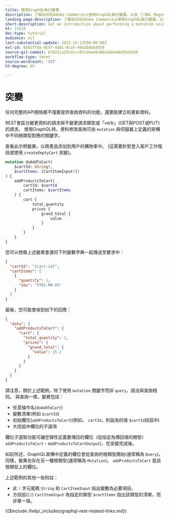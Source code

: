 ```yaml
---
title: 使用GraphQL執行變異
description: 了解如何在Adobe Commerce上使用GraphQL執行變異，以及 [!DNL Magento Open Source]. 使用POST呼叫執行第一個變異。
landing-page-description: 了解如何在Adobe Commerce上使用GraphQL執行變異，以及 [!DNL Magento Open Source]. 使用POST呼叫執行第一個變異。
short-description: Get an introduction about performing a mutation using GraphQL on Adobe Commerce and [!DNL Magento Open Source]. Perform your first mutation using POST calls.
kt: 11524
doc-type: tutorial
audience: all
last-substantial-update: 2022-12-13T00:00:00Z
exl-id: 6b82ffda-925f-4a81-8ca5-49a2b8ab4929
source-git-commit: 67d21ca23cdccc87cdeed4a08a3ebb48e5bd1030
workflow-type: tm+mt
source-wordcount: '337'
ht-degree: 0%

---
```


# 突變

任何完整的API規格都不僅要提供查詢資料的功能，還要能建立和更新資料。

REST會區分變更資料的請求與不變更請求類型或「verb」(GET與POST或PUT)的請求。
使用GraphQL時，資料修改查詢可由 `mutation` 與伺服器上定義的架構中不同根類型對應的關鍵字。

查看此示例變異，以將產品添加到用戶的購物車中。 (這需要針對登入客戶工作階段或使用 `createEmptyCart` 突變)。

```graphql
mutation doAddToCart(
    $cartId: String!,
    $cartItems: [CartItemInput!]!
) {
    addProductsToCart(
        cartId: $cartId
        cartItems: $cartItems
    ) {
        cart {
            total_quantity
            prices {
                grand_total {
                    value
                }
            }
        }
    }
}
```

您可以想像上述變異會連同下列變數字典一起傳送至要求中：

```json
{
  "cartId": "{cart-id}",
  "cartItems": [
    {
      "quantity": 1,
      "sku": "VT01-RN-XS"
    }
  ]
}
```

最後，您可能會收到如下的回應：

```json
{
  "data": {
    "addProductsToCart": {
      "cart": {
        "total_quantity": 1,
        "prices": {
          "grand_total": {
            "value": 35.2
          }
        }
      }
    }
  }
}
```

請注意，關於上述範例，除了使用 `mutation` 關鍵字而非 `query`，語法與查詢相同。 與查詢一樣，變異包括：

* 任意操作名(`doAddToCart`)
* 變數清單(例如 `$cartId`)
* 初始欄位(`addProductsToCart`)(例如， `cartId`，則設為的值 `$cartId`括弧中)
* 大括弧中欄位的子選項

欄位子選取功能可讓您彈性定義要傳回的欄位（從指定為傳回值的類型） `addProductsToCart` - `AddProductsToCartOutput`)，在突變完成後。

如前所述，GraphQL架構中定義的欄位會從查詢的根類型開始(通常稱為 `Query`)。 同樣，變異也存在另一種根類型(通常稱為 `Mutation`)。 `addProductsToCart` 是該根類型上的欄位。

上述範例的其他一些附註：

* 此 `!` 字元尾碼 `String` 和 `CartItemInput` 指出變數為必要項目。
* 方括弧(`[]`) `CartItemInput` 為指定的類型 `$cartItems` 指出該類型的清單，而非單一值。

{{$include /help/_includes/graphql-rest-related-links.md}}
